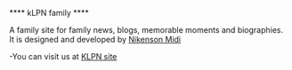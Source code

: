 
**** kLPN family ****

A family site for family news, blogs, memorable moments and biographies. It is designed and developed by [Nikenson Midi](klpnfamily.com/cv/nick)

-You can visit us at [KLPN site](http://klpnfamily.com/)

